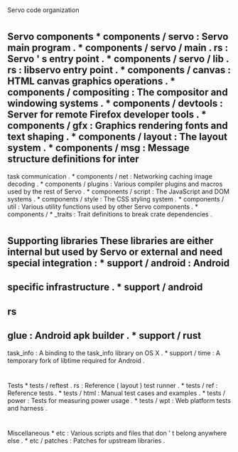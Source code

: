 #
Servo
code
organization
#
#
Servo
components
*
components
/
servo
:
Servo
main
program
.
*
components
/
servo
/
main
.
rs
:
Servo
'
s
entry
point
.
*
components
/
servo
/
lib
.
rs
:
libservo
entry
point
.
*
components
/
canvas
:
HTML
canvas
graphics
operations
.
*
components
/
compositing
:
The
compositor
and
windowing
systems
.
*
components
/
devtools
:
Server
for
remote
Firefox
developer
tools
.
*
components
/
gfx
:
Graphics
rendering
fonts
and
text
shaping
.
*
components
/
layout
:
The
layout
system
.
*
components
/
msg
:
Message
structure
definitions
for
inter
-
task
communication
.
*
components
/
net
:
Networking
caching
image
decoding
.
*
components
/
plugins
:
Various
compiler
plugins
and
macros
used
by
the
rest
of
Servo
.
*
components
/
script
:
The
JavaScript
and
DOM
systems
.
*
components
/
style
:
The
CSS
styling
system
.
*
components
/
util
:
Various
utility
functions
used
by
other
Servo
components
.
*
components
/
*
_traits
:
Trait
definitions
to
break
crate
dependencies
.
#
#
Supporting
libraries
These
libraries
are
either
internal
but
used
by
Servo
or
external
and
need
special
integration
:
*
support
/
android
:
Android
-
specific
infrastructure
.
*
support
/
android
-
rs
-
glue
:
Android
apk
builder
.
*
support
/
rust
-
task_info
:
A
binding
to
the
task_info
library
on
OS
X
.
*
support
/
time
:
A
temporary
fork
of
libtime
required
for
Android
.
#
#
Tests
*
tests
/
reftest
.
rs
:
Reference
(
layout
)
test
runner
.
*
tests
/
ref
:
Reference
tests
.
*
tests
/
html
:
Manual
test
cases
and
examples
.
*
tests
/
power
:
Tests
for
measuring
power
usage
.
*
tests
/
wpt
:
Web
platform
tests
and
harness
.
#
#
Miscellaneous
*
etc
:
Various
scripts
and
files
that
don
'
t
belong
anywhere
else
.
*
etc
/
patches
:
Patches
for
upstream
libraries
.

